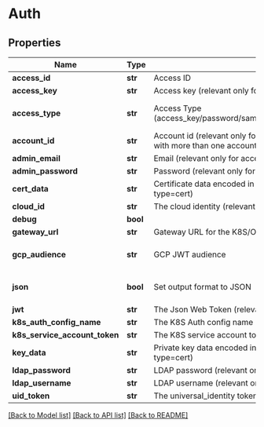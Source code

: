# Auth

## Properties
Name | Type | Description | Notes
------------ | ------------- | ------------- | -------------
**access_id** | **str** | Access ID | [optional] 
**access_key** | **str** | Access key (relevant only for access-type&#x3D;access_key) | [optional] 
**access_type** | **str** | Access Type (access_key/password/saml/ldap/k8s/azure_ad/oidc/aws_iam/universal_identity/jwt/gcp/cert) | [optional] [default to 'access_key']
**account_id** | **str** | Account id (relevant only for access-type&#x3D;password where the email address is associated with more than one account) | [optional] 
**admin_email** | **str** | Email (relevant only for access-type&#x3D;password) | [optional] 
**admin_password** | **str** | Password (relevant only for access-type&#x3D;password) | [optional] 
**cert_data** | **str** | Certificate data encoded in base64. Used if file was not provided. (relevant only for access-type&#x3D;cert) | [optional] 
**cloud_id** | **str** | The cloud identity (relevant only for access-type&#x3D;azure_ad,aws_iam,gcp) | [optional] 
**debug** | **bool** |  | [optional] 
**gateway_url** | **str** | Gateway URL for the K8S/OAUTH2 authenticated (relevant only for access-type&#x3D;k8s/oauth2) | [optional] 
**gcp_audience** | **str** | GCP JWT audience | [optional] [default to 'akeyless.io']
**json** | **bool** | Set output format to JSON | [optional] [default to False]
**jwt** | **str** | The Json Web Token (relevant only for access-type&#x3D;jwt/oidc) | [optional] 
**k8s_auth_config_name** | **str** | The K8S Auth config name (relevant only for access-type&#x3D;k8s) | [optional] 
**k8s_service_account_token** | **str** | The K8S service account token. (relevant only for access-type&#x3D;k8s) | [optional] 
**key_data** | **str** | Private key data encoded in base64. Used if file was not provided.(relevant only for access-type&#x3D;cert) | [optional] 
**ldap_password** | **str** | LDAP password (relevant only for access-type&#x3D;ldap) | [optional] 
**ldap_username** | **str** | LDAP username (relevant only for access-type&#x3D;ldap) | [optional] 
**uid_token** | **str** | The universal_identity token (relevant only for access-type&#x3D;universal_identity) | [optional] 

[[Back to Model list]](../README.md#documentation-for-models) [[Back to API list]](../README.md#documentation-for-api-endpoints) [[Back to README]](../README.md)


